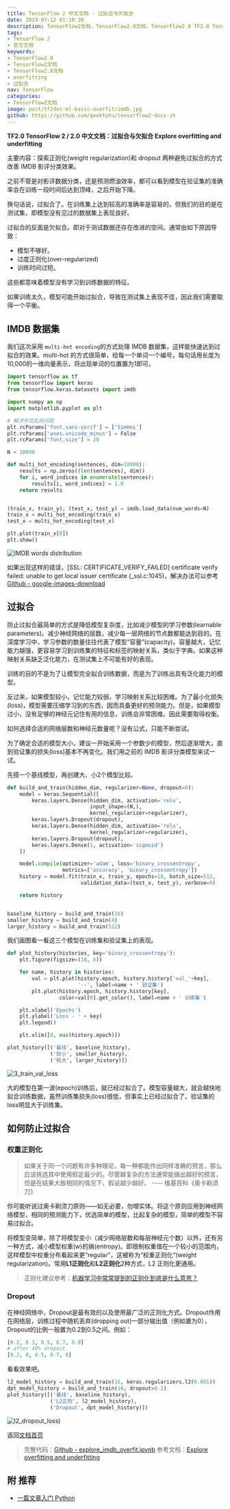 ```yaml
---
title: TensorFlow 2 中文文档 - 过拟合与欠拟合
date: 2019-07-12 01:10:10
description: TensorFlow2文档，TensorFlow2.0文档，TensorFlow2.0 TF2.0 TensorFlow 2 / 2.0 官方文档中文版，过拟合与欠拟合 Explore overfitting and underfitting，示例使用 IMDB 影评数据集。
tags:
- TensorFlow 2
- 官方文档
keywords:
- TensorFlow2.0
- TensorFlow2文档
- TensorFlow2.0文档
- overfitting
- 过拟合
nav: TensorFlow
categories:
- TensorFlow2文档
image: post/tf2doc-ml-basic-overfit/imdb.jpg
github: https://github.com/geektutu/tensorflow2-docs-zh
---
```


**TF2.0 TensorFlow 2 / 2.0 中文文档：过拟合与欠拟合 Explore overfitting and underfitting**


主要内容：探索正则化(weight regularization)和 dropout 两种避免过拟合的方式改善 IMDB 影评分类效果。

之前不管是对影评数据分类，还是预测燃油效率，都可以看到模型在验证集的准确率会在训练一段时间后达到顶峰，之后开始下降。

换句话说，过拟合了。在训练集上达到较高的准确率是容易的，但我们的目的是在测试集，即模型没有见过的数据集上表现良好。

过拟合的反面是欠拟合。即对于测试数据还存在改进的空间。通常由如下原因导致：

- 模型不够好。
- 过度正则化(over-regularized)
- 训练时间过短。

这些都意味着模型没有学习到训练数据的特征。

如果训练太久，模型可能开始过拟合，导致在测试集上表现不佳，因此我们需要取得一个平衡。


## IMDB 数据集

我们这次采用 `multi-hot encoding`的方式处理 IMDB 数据集，这样能快速达到过拟合的效果。multi-hot 的方式很简单，给每一个单词一个编号，每句话用长度为10,000的一维向量表示，将出现单词的位置置为1即可。

```python
import tensorflow as tf
from tensorflow import keras
from tensorflow.keras.datasets import imdb

import numpy as np
import matplotlib.pyplot as plt

# 解决中文乱码问题
plt.rcParams['font.sans-serif'] = ['SimHei']
plt.rcParams['axes.unicode_minus'] = False
plt.rcParams['font.size'] = 20

N = 10000

def multi_hot_encoding(sentences, dim=10000):
    results = np.zeros((len(sentences), dim))
    for i, word_indices in enumerate(sentences):
        results[i, word_indices] = 1.0
    return results


(train_x, train_y), (test_x, test_y) = imdb.load_data(num_words=N)
train_x = multi_hot_encoding(train_x)
test_x = multi_hot_encoding(test_x)

plt.plot(train_x[0])
plt.show()
```
![IMDB words distribution](tf2doc-ml-basic-overfit/imdb.jpg)

如果出现这样的错误，[SSL: CERTIFICATE_VERIFY_FAILED] certificate verify failed: unable to get local issuer certificate (_ssl.c:1045)，解决办法可以参考 [Github - google-images-download](https://github.com/hardikvasa/google-images-download/issues/140)

## 过拟合

防止过拟合最简单的方式是降低模型复杂度，比如减少模型的学习参数(learnable parameters)。减少神经网络的层数，减少每一层网络的节点数都能达到目的。在深度学习中，学习参数的数量往往代表了模型“容量”(capacity)。容量越大，记忆能力越强，更容易学习到训练集的特征和标签的映射关系，类似于字典。如果这种映射关系缺乏泛化能力，在测试集上不可能有好的表现。

训练的目的不是为了让模型完全拟合训练数据，而是为了训练出具有泛化能力的模型。

反过来，如果模型较小，记忆能力较弱，学习映射关系比较困难。为了最小化损失(loss)，模型需要压缩学习到的东西，因而具备更好的预测能力。但是，如果模型过小，没有足够的神经元记住有用的信息，训练会非常困难。因此需要取得权衡。

如何选择合适的网络层数和神经元数量呢？没有公式，只能不断尝试。

为了确定合适的模型大小，建议一开始采用一个参数少的模型，然后逐渐增大，直到验证集的损失(loss)基本不再变化。我们用之前的 IMDB 影评分类模型来试一试。

先搭一个基线模型，再创建大、小2个模型比较。

```python
def build_and_train(hidden_dim, regularizer=None, dropout=0):
    model = keras.Sequential([
        keras.layers.Dense(hidden_dim, activation='relu', 
                           input_shape=(N,),
                           kernel_regularizer=regularizer),
        keras.layers.Dropout(dropout),
        keras.layers.Dense(hidden_dim, activation='relu',
                           kernel_regularizer=regularizer),
        keras.layers.Dropout(dropout),
        keras.layers.Dense(1, activation='sigmoid')
    ])

    model.compile(optimizer='adam', loss='binary_crossentropy',
                  metrics=['accuracy', 'binary_crossentropy'])
    history = model.fit(train_x, train_y, epochs=10, batch_size=512,
                        validation_data=(test_x, test_y), verbose=0)

    return history


baseline_history = build_and_train(16)
smaller_history = build_and_train(4)
larger_history = build_and_train(512)
```

我们画图看一看这三个模型在训练集和验证集上的表现。

```python
def plot_history(histories, key='binary_crossentropy'):
    plt.figure(figsize=(10, 6))

    for name, history in histories:
        val = plt.plot(history.epoch, history.history['val_'+key],
                       '--', label=name + ' 验证集')
        plt.plot(history.epoch, history.history[key], 
                 color=val[0].get_color(), label=name + ' 训练集')

    plt.xlabel('Epochs')
    plt.ylabel('Loss - ' + key)
    plt.legend()

    plt.xlim([0, max(history.epoch)])

plot_history([('基线', baseline_history),
              ('较小', smaller_history),
              ('较大', larger_history)])
```

![3_train_val_loss](tf2doc-ml-basic-overfit/3_train_val_loss.jpg)

大的模型在第一波(epoch)训练后，就已经过拟合了。模型容量越大，就会越快地拟合训练数据，虽然训练集损失(loss)很低，但事实上已经过拟合了，验证集的loss明显大于训练集。

## 如何防止过拟合

### 权重正则化

> 如果关于同一个问题有许多种理论，每一种都能作出同样准确的预言，那么应该挑选其中使用假定最少的。尽管越复杂的方法通常能做出越好的预言，但是在结果大致相同的情况下，假设越少越好。    ---- 维基百科《奥卡剃须刀》

你可能听说过奥卡剃须刀原则——如无必要，勿增实体。将这个原则应用到神经网络模型，相同的预测能力下，优选简单的模型，比起复杂的模型，简单的模型不容易过拟合。

将模型变简单，除了将模型变小（减少网络层数和每层神经元个数）以外，还有另一种方式，减小模型权重(w)的熵(entropy)。即限制权重值在一个较小的范围内，这样模型中权重分布看起来更“regular”，这被称为“权重正则化”(weight regularization)。常用**L1正则化**和**L2正则化**2种方式，L2 正则化更通用。

> 正则化建议参考：[机器学习中常常提到的正则化到底是什么意思？](https://www.zhihu.com/question/20924039)

### Dropout

在神经网络中，Dropout是最有效的以及使用最广泛的正则化方式。Dropout作用在网络层，训练过程中随机丢弃(dropping out)一部分输出值（例如置为0），Dropout的比例一般置为0.2到0.5之间。例如：

```python
[0.2, 0.3, 0.5, 0.7, 0.9]
# after 40% dropout
[0.2, 0, 0.5, 0.7, 0]
```

看看效果吧。

```python
l2_model_history = build_and_train(16, keras.regularizers.l2(0.001))
dpt_model_history = build_and_train(16, dropout=0.2)
plot_history([('基线', baseline_history),
              ('L2正则', l2_model_history),
              ('Dropout', dpt_model_history)])
```

![l2_dropout_loss](tf2doc-ml-basic-overfit/l2_dropout_loss.jpg))

返回[文档首页](https://geektutu.com/post/tf2doc.html)

> 完整代码：[Github - explore_imdb_overfit.ipynb](https://github.com/geektutu/tensorflow2-docs-zh/tree/master/code)
> 参考文档：[Explore overfitting and underfitting](https://www.tensorflow.org/beta/tutorials/keras/overfit_and_underfit)


## 附 推荐

- [一篇文章入门 Python](https://geektutu.com/post/quick-python.html)
